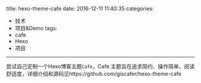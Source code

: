 title: hexo-theme-cafe
date: 2016-12-11 11:40:35
categories: 
- 技术
- 项目&Demo
tags: 
- cafe
- Hexo
- 项目
---

尝试自己定制一个Hexo博客主题`Cafe`，Cafe 主题旨在追求简约、操作简单、阅读舒适度，详细介绍和源码见https://github.com/giscafer/hexo-theme-cafe

